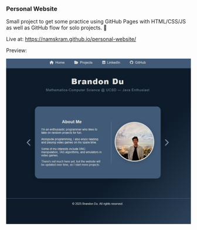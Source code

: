 ### Personal Website

Small project to get some practice using GitHub Pages with HTML/CSS/JS as well as GitHub flow for solo projects. :hatching_chick:

Live at: https://namskram.github.io/personal-website/

Preview:

<img src="/images/web1.png" alt="Personal Website Screenshot">